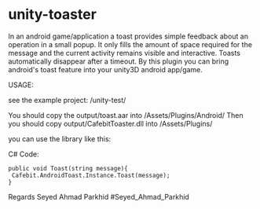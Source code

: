 # unity-toaster
In an android game/application a toast provides simple feedback about an operation in a small popup. It only fills the amount of space required for the message and the current activity remains visible and interactive. Toasts automatically disappear after a timeout.
By this plugin you can bring android's toast feature into your unity3D android app/game.

USAGE:

see the example project: /unity-test/


You should copy the output/toast.aar  into <Your-Unity-Project>/Assets/Plugins/Android/
Then you should copy output/CafebitToaster.dll into <Your-Unity-Project>/Assets/Plugins/

you can use the library like this:


C# Code:

	public void Toast(string message){
	 Cafebit.AndroidToast.Instance.Toast(message);
	}
Regards
Seyed Ahmad Parkhid
#Seyed_Ahmad_Parkhid
